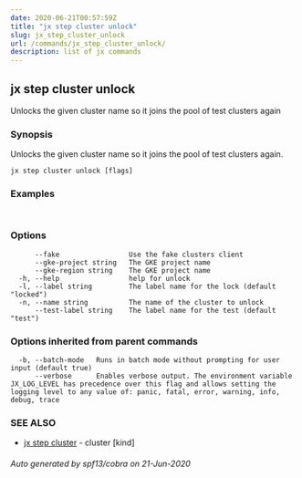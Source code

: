 ```yaml
---
date: 2020-06-21T00:57:59Z
title: "jx step cluster unlock"
slug: jx_step_cluster_unlock
url: /commands/jx_step_cluster_unlock/
description: list of jx commands
---
```

## jx step cluster unlock

Unlocks the given cluster name so it joins the pool of test clusters again

### Synopsis

Unlocks the given cluster name so it joins the pool of test clusters again.

```
jx step cluster unlock [flags]
```

### Examples

```
  
```

### Options

```
      --fake                 Use the fake clusters client
      --gke-project string   The GKE project name
      --gke-region string    The GKE project name
  -h, --help                 help for unlock
  -l, --label string         The label name for the lock (default "locked")
  -n, --name string          The name of the cluster to unlock
      --test-label string    The label name for the test (default "test")
```

### Options inherited from parent commands

```
  -b, --batch-mode   Runs in batch mode without prompting for user input (default true)
      --verbose      Enables verbose output. The environment variable JX_LOG_LEVEL has precedence over this flag and allows setting the logging level to any value of: panic, fatal, error, warning, info, debug, trace
```

### SEE ALSO

* [jx step cluster](/commands/jx_step_cluster/)	 - cluster [kind]

###### Auto generated by spf13/cobra on 21-Jun-2020
